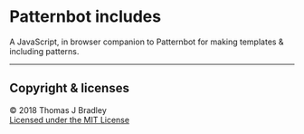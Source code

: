 # Patternbot includes

A JavaScript, in browser companion to Patternbot for making templates & including patterns.

---

## Copyright & licenses

© 2018 Thomas J Bradley
<br>[Licensed under the MIT License](LICENSE)

